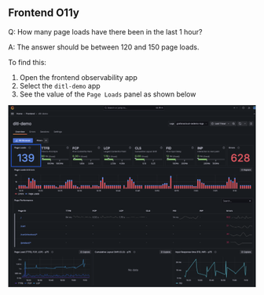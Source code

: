 ## Frontend O11y
Q:  How many page loads have there been in the last 1 hour?

A: The answer should be between 120 and 150 page loads.

To find this:
1. Open the frontend observability app
1. Select the `ditl-demo` app
1. See the value of the `Page Loads` panel as shown below

![Page Loads panel](/images/1.1-frontend-olly.png)


